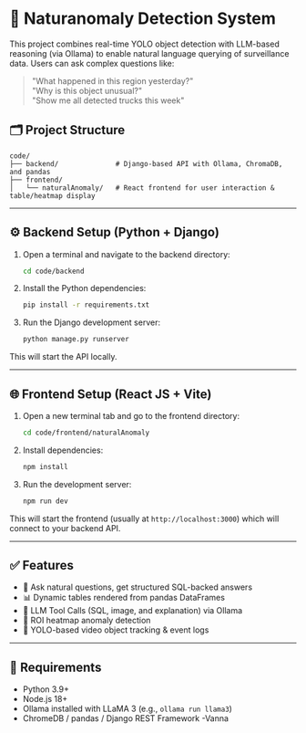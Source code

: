 
# 🧠 Naturanomaly Detection System

This project combines real-time YOLO object detection with LLM-based reasoning (via Ollama) to enable natural language querying of surveillance data. Users can ask complex questions like:

> "What happened in this region yesterday?"  
> "Why is this object unusual?"  
> "Show me all detected trucks this week"

## 🗂 Project Structure

```
code/
├── backend/              # Django-based API with Ollama, ChromaDB, and pandas
├── frontend/
│   └── naturalAnomaly/   # React frontend for user interaction & table/heatmap display
```

---

## ⚙️ Backend Setup (Python + Django)

1. Open a terminal and navigate to the backend directory:

   ```bash
   cd code/backend
   ```

2. Install the Python dependencies:

   ```bash
   pip install -r requirements.txt
   ```

3. Run the Django development server:

   ```bash
   python manage.py runserver
   ```

This will start the API locally.

---

## 🌐 Frontend Setup (React JS + Vite)

1. Open a new terminal tab and go to the frontend directory:

   ```bash
   cd code/frontend/naturalAnomaly
   ```

2. Install dependencies:

   ```bash
   npm install
   ```

3. Run the development server:

   ```bash
   npm run dev
   ```

This will start the frontend (usually at `http://localhost:3000`) which will connect to your backend API.

---

## ✅ Features

- 🔎 Ask natural questions, get structured SQL-backed answers  
- 📊 Dynamic tables rendered from pandas DataFrames  
- 🧠 LLM Tool Calls (SQL, image, and explanation) via Ollama  
- 📍 ROI heatmap anomaly detection  
- 🎥 YOLO-based video object tracking & event logs

---

## 🧪 Requirements

- Python 3.9+  
- Node.js 18+  
- Ollama installed with LLaMA 3 (e.g., `ollama run llama3`)  
- ChromeDB / pandas / Django REST Framework
-Vanna 
